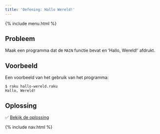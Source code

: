 ```yaml
---
title: 'Oefening: Hallo Wereld!'
---
```


{% include menu.html %}

## Probleem

Maak een programma dat de `MAIN` functie bevat en ‘Hallo, Wereld!’ afdrukt.

## Voorbeeld

Een voorbeeld van het gebruik van het programma:

```console
$ raku hallo-wereld.raku
Hallo, Wereld!
```

## Oplossing

✅ [Bekijk de oplossing](solution)

{% include nav.html %}